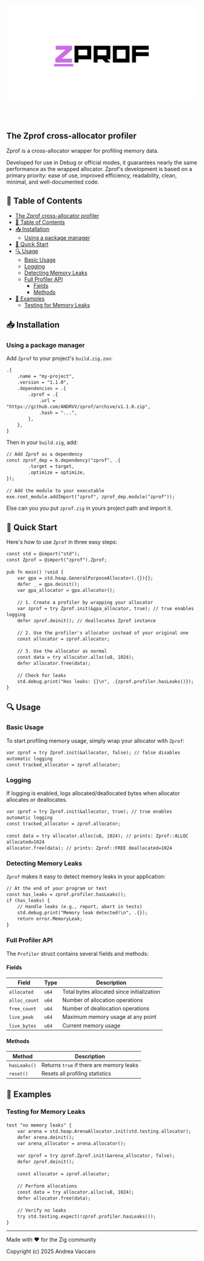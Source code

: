 <br><br>

<div align="center">
  <img alt="Rapto" src="https://github.com/andrvv/zprof/blob/main/assets/zprof-logo.png">
</div>

<br><br>

## The Zprof cross-allocator profiler

Zprof is a cross-allocator wrapper for profiling memory data.

Developed for use in Debug or official modes, it guarantees nearly the same performance as the wrapped allocator.
Zprof's development is based on a primary priority: ease of use, improved efficiency, readability, clean, minimal, and well-documented code.

## 📖 Table of Contents

- [The Zprof cross-allocator profiler](#the-zprof-cross-allocator-profiler)
- [📖 Table of Contents](#-table-of-contents)
- [📥 Installation](#-installation)
  - [Using a package manager](#using-a-package-manager)
- [🚀 Quick Start](#-quick-start)
- [🔍 Usage](#-usage)
  - [Basic Usage](#basic-usage)
  - [Logging](#logging)
  - [Detecting Memory Leaks](#detecting-memory-leaks)
  - [Full Profiler API](#full-profiler-api)
    - [Fields](#fields)
    - [Methods](#methods)
- [📝 Examples](#-examples)
  - [Testing for Memory Leaks](#testing-for-memory-leaks)

## 📥 Installation

### Using a package manager

Add `Zprof` to your project's `build.zig.zon`:

```zig
.{
    .name = "my-project",
    .version = "1.1.0",
    .dependencies = .{
        .zprof = .{
            .url = "https://github.com/ANDRVV/zprof/archive/v1.1.0.zip",
            .hash = "...",
        },
    },
}
```

Then in your `build.zig`, add:

```zig
// Add Zprof as a dependency
const zprof_dep = b.dependency("zprof", .{
        .target = target,
        .optimize = optimize,
});

// Add the module to your executable
exe.root_module.addImport("zprof", zprof_dep.module("zprof"));
```

Else can you you put `zprof.zig` in yours project path and import it.

## 🚀 Quick Start

Here's how to use `Zprof` in three easy steps:

```zig
const std = @import("std");
const Zprof = @import("zprof").Zprof;

pub fn main() !void {
    var gpa = std.heap.GeneralPurposeAllocator(.{}){};
    defer _ = gpa.deinit();
    var gpa_allocator = gpa.allocator();
    
    // 1. Create a profiler by wrapping your allocator
    var zprof = try Zprof.init(&gpa_allocator, true); // true enables logging
    defer zprof.deinit(); // deallocates Zprof instance
    
    // 2. Use the profiler's allocator instead of your original one
    const allocator = zprof.allocator;
    
    // 3. Use the allocator as normal
    const data = try allocator.alloc(u8, 1024);
    defer allocator.free(data);
    
    // Check for leaks
    std.debug.print("Has leaks: {}\n", .{zprof.profiler.hasLeaks()});
}
```

## 🔍 Usage

### Basic Usage

To start profiling memory usage, simply wrap your allocator with `Zprof`:

```zig
var zprof = try Zprof.init(&allocator, false); // false disables automatic logging
const tracked_allocator = zprof.allocator;
```

### Logging

If logging is enabled, logs allocated/deallocated bytes when allocator
allocates or deallocates.

```zig
var zprof = try Zprof.init(&allocator, true); // true enables automatic logging
const tracked_allocator = zprof.allocator;

const data = try allocator.alloc(u8, 1024); // prints: Zprof::ALLOC allocated=1024
allocator.free(data); // prints: Zprof::FREE deallocated=1024
```

### Detecting Memory Leaks

`Zprof` makes it easy to detect memory leaks in your application:

```zig
// At the end of your program or test
const has_leaks = zprof.profiler.hasLeaks();
if (has_leaks) {
    // Handle leaks (e.g., report, abort in tests)
    std.debug.print("Memory leak detected!\n", .{});
    return error.MemoryLeak;
}
```

### Full Profiler API

The `Profiler` struct contains several fields and methods:

#### Fields

| Field | Type | Description |
|-------|------|-------------|
| `allocated` | `u64` | Total bytes allocated since initialization |
| `alloc_count` | `u64` | Number of allocation operations |
| `free_count` | `u64` | Number of deallocation operations |
| `live_peak` | `u64` | Maximum memory usage at any point |
| `live_bytes` | `u64` | Current memory usage |

#### Methods

| Method | Description |
|--------|-------------|
| `hasLeaks()` | Returns `true` if there are memory leaks |
| `reset()` | Resets all profiling statistics |

## 📝 Examples

### Testing for Memory Leaks

```zig
test "no memory leaks" {
    var arena = std.heap.ArenaAllocator.init(std.testing.allocator);
    defer arena.deinit();
    var arena_allocator = arena.allocator();
    
    var zprof = try zprof.Zprof.init(&arena_allocator, false);
    defer zprof.deinit();

    const allocator = zprof.allocator;
    
    // Perform allocations
    const data = try allocator.alloc(u8, 1024);
    defer allocator.free(data);
    
    // Verify no leaks
    try std.testing.expect(!zprof.profiler.hasLeaks());
}
```

---

Made with ❤️ for the Zig community

Copyright (c) 2025 Andrea Vaccaro